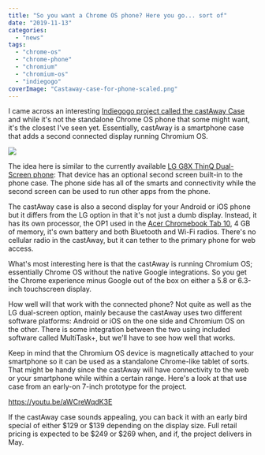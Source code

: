 ```yaml
---
title: "So you want a Chrome OS phone? Here you go... sort of"
date: "2019-11-13"
categories: 
  - "news"
tags: 
  - "chrome-os"
  - "chrome-phone"
  - "chromium"
  - "chromium-os"
  - "indiegogo"
coverImage: "Castaway-case-for-phone-scaled.png"
---
```


I came across an interesting [Indiegogo project called the castAway Case](https://www.indiegogo.com/projects/a-second-screen-for-your-smartphone#/) and while it's not the standalone Chrome OS phone that some might want, it's the closest I've seen yet. Essentially, castAway is a smartphone case that adds a second connected display running Chromium OS.

![](https://i0.wp.com/www.aboutchromebooks.com/wp-content/uploads/2019/11/Screenshot-2019-11-13-at-10.48.20-AM.png?fit=800%2C536&ssl=1)

The idea here is similar to the currently available [LG G8X ThinQ Dual-Screen phone](https://www.lg.com/us/mobile-phones/g8x-thinq-dual-screen): That device has an optional second screen built-in to the phone case. The phone side has all of the smarts and connectivity while the second screen can be used to run other apps from the phone.

The castAway case is also a second display for your Android or iOS phone but it differs from the LG option in that it's not just a dumb display. Instead, it has its own processor, the OP1 used in the [Acer Chromebook Tab 10](https://www.aboutchromebooks.com/news/acer-chromebook-tab-10-review-unit-is-here-got-questions/), 4 GB of memory, it's own battery and both Bluetooth and Wi-Fi radios. There's no cellular radio in the castAway, but it can tether to the primary phone for web access.

What's most interesting here is that the castAway is running Chromium OS; essentially Chrome OS without the native Google integrations. So you get the Chrome experience minus Google out of the box on either a 5.8 or 6.3-inch touchscreen display.

How well will that work with the connected phone? Not quite as well as the LG dual-screen option, mainly because the castAway uses two different software platforms: Android or iOS on the one side and Chromium OS on the other. There is some integration between the two using included software called MultiTask+, but we'll have to see how well that works.

Keep in mind that the Chromium OS device is magnetically attached to your smartphone so it can be used as a standalone Chrome-like tablet of sorts. That might be handy since the castAway will have connectivity to the web or your smartphone while within a certain range. Here's a look at that use case from an early-on 7-inch prototype for the project.

https://youtu.be/aWCreWqdK3E

If the castAway case sounds appealing, you can back it with an early bird special of either $129 or $139 depending on the display size. Full retail pricing is expected to be $249 or $269 when, and if, the project delivers in May.
